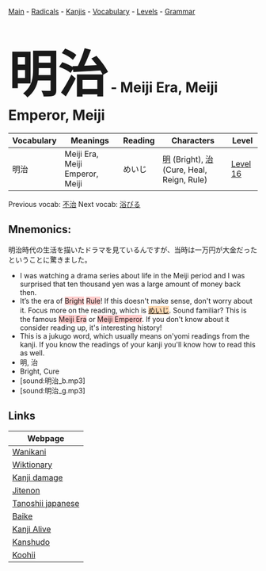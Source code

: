 <style> bigfont {font-size: 100px}</style>
[Main](../README.md) -
[Radicals](../radicals.md) -
[Kanjis](../kanjis.md) -
[Vocabulary](../vocabulary.md) -
[Levels](../levels.md) -
[Grammar](../grammar.md)
# <bigfont> 明治</bigfont> - Meiji Era, Meiji Emperor, Meiji 

| Vocabulary | Meanings | Reading | Characters | Level |
| --- | --- | --- | --- | --- |
| 明治 | Meiji Era, Meiji Emperor, Meiji | めいじ |  [明](../kanjis/明.md) (Bright), [治](../kanjis/治.md) (Cure, Heal, Reign, Rule) | [Level 16](../levels/wk_level16.md) |

Previous vocab: [不治](不治.md) Next vocab: [浴びる](浴びる.md) 

## Mnemonics:
明治時代の生活を描いたドラマを見ているんですが、当時は一万円が大金だったということに驚きました。
* I was watching a drama series about life in the Meiji period and I was surprised that ten thousand yen was a large amount of money back then.
* It’s the era of <span style="background-color:#ffcccb"> Bright</span> <span style="background-color:#ffcccb"> Rule</span>! If this doesn't make sense, don't worry about it. Focus more on the reading, which is <span style="background-color:#fed8b1"> [めいじ](https://jisho.org/search/めいじ)</span>. Sound familiar? This is the famous <span style="background-color:#ffcccb"> Meiji Era</span> or <span style="background-color:#ffcccb"> Meiji Emperor</span>. If you don't know about it consider reading up, it's interesting history!
* This is a jukugo word, which usually means on'yomi readings from the kanji. If you know the readings of your kanji you'll know how to read this as well.
* 明, 治
* Bright, Cure
* [sound:明治_b.mp3]
* [sound:明治_g.mp3]


## Links 

| Webpage |
| --- |
| [Wanikani          ](https://www.wanikani.com/kanji/明治) |
| [Wiktionary        ](https://en.wiktionary.org/wiki/明治) |
| [Kanji damage      ](http://www.kanjidamage.com/kanji/search?utf8=✓&q=明治) |
| [Jitenon           ](https://jitenon.com/kanji/明治) |
| [Tanoshii japanese ](https://www.tanoshiijapanese.com/dictionary/kanji.cfm?k=明治) |
| [Baike             ](https://baike.baidu.com/item/明治) |
| [Kanji Alive       ](https://app.kanjialive.com/明治) |
| [Kanshudo          ](https://www.kanshudo.com/searchmn?q=明治) |
| [Koohii            ](https://kanji.koohii.com/study/kanji/明治) |
